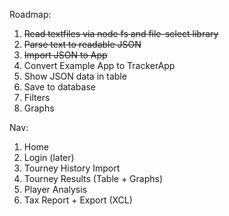 Roadmap:

1. ~~Read textfiles via node fs and file-select library~~
2. ~~Parse text to readable JSON~~
3. ~~Import JSON to App~~
4. Convert Example App to TrackerApp
5. Show JSON data in table
6. Save to database
7. Filters
8. Graphs


Nav:
1. Home
2. Login (later)
3. Tourney History Import
4. Tourney Results (Table + Graphs)
5. Player Analysis
6. Tax Report + Export (XCL)